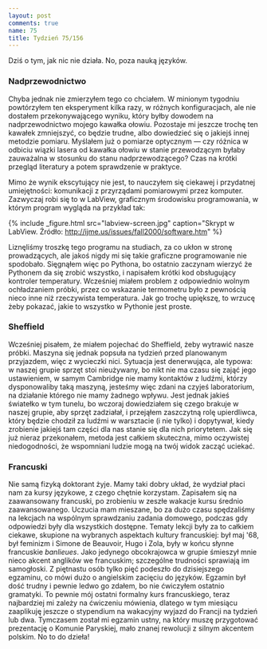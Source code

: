 ```yaml
---
layout: post
comments: true
name: 75
title: Tydzień 75/156
---
```


Dziś o tym, jak nic nie działa. No, poza nauką języków.

### Nadprzewodnictwo

Chyba jednak nie zmierzyłem tego co chciałem. W minionym tygodniu powtórzyłem ten eksperyment kilka razy, w różnych konfiguracjach, ale nie dostałem przekonywającego wyniku, który byłby dowodem na nadprzewodnictwo mojego kawałka ołowiu. Pozostaje mi jeszcze trochę ten kawałek zmniejszyć, co będzie trudne, albo dowiedzieć się o jakiejś innej metodzie pomiaru. Myślałem już o pomiarze optycznym — czy różnica w odbiciu wiązki lasera od kawałka ołowiu w stanie przewodzącym byłaby zauważalna w stosunku do stanu nadprzewodzącego? Czas na krótki przegląd literatury a potem sprawdzenie w praktyce.

Mimo że wynik ekscytujący nie jest, to nauczyłem się ciekawej i przydatnej umiejętności: komunikacji z przyrządami pomiarowymi przez komputer. Zazwyczaj robi się to w LabView, graficznym środowisku programowania, w którym program wygląda na przykład tak:

{% include _figure.html src="labview-screen.jpg" caption="Skrypt w LabView. Źródło: http://ijme.us/issues/fall2000/software.htm" %}

Liznęliśmy troszkę tego programu na studiach, za co ukłon w stronę prowadzących, ale jakoś nigdy mi się takie graficzne programowanie nie spodobało. Sięgnąłem więc po Pythona, bo ostatnio zaczynam wierzyć że Pythonem da się zrobić wszystko, i napisałem krótki kod obsługujący kontroler temperatury. Wcześniej miałem problem z odpowiednio wolnym ochładzaniem próbki, przez co wskazanie termometru było z pewnością nieco inne niż rzeczywista temperatura. Jak go trochę upiększę, to wrzucę żeby pokazać, jakie to wszystko w Pythonie jest proste.

### Sheffield

Wcześniej pisałem, że miałem pojechać do Sheffield, żeby wytrawić nasze próbki. Maszyna się jednak popsuła na tydzień przed planowanym przyjazdem, więc z wycieczki nici. Sytuacja jest denerwująca, ale typowa: w naszej grupie sprzęt stoi nieużywany, bo nikt nie ma czasu się zająć jego ustawieniem, w samym Cambridge nie mamy kontaktów z ludźmi, którzy dysponowaliby taką maszyną, jesteśmy więc zdani na czyjeś laboratorium, na działanie którego nie mamy żadnego wpływu. Jest jednak jakieś światełko w tym tunelu, bo wczoraj dowiedziałem się czego brakuje w naszej grupie, aby sprzęt zadziałał, i przejąłem zaszczytną rolę upierdliwca, który będzie chodził za ludźmi w warsztacie (i nie tylko) i dopytywał, kiedy zrobienie jakiejś tam części dla nas stanie się dla nich priorytetem. Jak się już nieraz przekonałem, metoda jest całkiem skuteczna, mimo oczywistej niedogodności, że wspomniani ludzie mogą na twój widok zacząć uciekać.


### Francuski

Nie samą fizyką doktorant żyje. Mamy taki dobry układ, że wydział płaci nam za kursy językowe, z czego chętnie korzystam. Zapisałem się na zaawansowany francuski, po zrobieniu w zeszłe wakacje kursu średnio zaawansowanego. Uczucia mam mieszane, bo za dużo czasu spędzaliśmy na lekcjach na wspólnym sprawdzaniu zadania domowego, podczas gdy odpowiedzi były dla wszystkich dostępne. Tematy lekcji były za to całkiem ciekawe, skupione na wybranych aspektach kultury francuskiej: był maj '68, był feminizm i Simone de Beauvoir, Hugo i Zola, były w końcu słynne francuskie _banlieues_. Jako jedynego obcokrajowca w grupie śmieszył mnie nieco akcent anglików we francuskim; szczególne trudności sprawiają im samogłoski. Z piętnastu osób tylko pięć podeszło do dzisiejszego egzaminu, co mówi dużo o angielskim zacięciu do języków. Egzamin był dość trudny i pewnie ledwo go zdałem, bo nie ćwiczyłem ostatnio gramatyki. To pewnie mój ostatni formalny kurs francuskiego, teraz najbardziej mi zależy na ćwiczeniu mówienia, dlatego w tym miesiącu zaaplikuję jeszcze o stypendium na wakacyjny wyjazd do Francji na tydzień lub dwa. Tymczasem został mi egzamin ustny, na który muszę przygotować prezentację o Komunie Paryskiej, mało znanej rewolucji z silnym akcentem polskim. No to do dzieła!